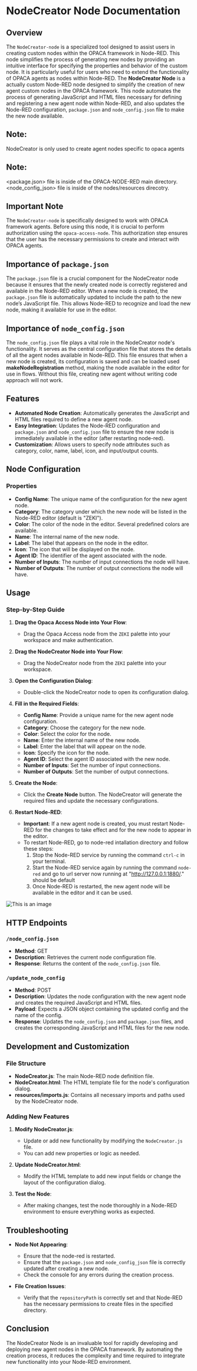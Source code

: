 
# NodeCreator Node Documentation

## Overview

The `NodeCreator-node` is a specialized tool designed to assist users in creating custom nodes within the OPACA framework in Node-RED. This node simplifies the process of generating new nodes by providing an intuitive interface for specifying the properties and behavior of the custom node. It is particularly useful for users who need to extend the functionality of OPACA agents as nodes within Node-RED.
The **NodeCreator Node** is a actually custom Node-RED node designed to simplify the creation of new agent custom nodes in the OPACA framework. This node automates the process of generating JavaScript and HTML files necessary for defining and registering a new agent node within Node-RED, and also updates the Node-RED configuration, `package.json` and `node_config.json` file to make the new node available.

## Note:
   NodeCreator is only used to create agent nodes specific to opaca agents

## Note:
   <package.json> file is inside of the OPACA-NODE-RED main directory.
   <node_config_json> file is inside of the nodes/resources direcotry.

## Important Note
The `NodeCreator-node` is specifically designed to work with OPACA framework agents. Before using this node, it is crucial to perform authorization using the `opaca-access-node`. This authorization step ensures that the user has the necessary permissions to create and interact with OPACA agents.


## Importance of `package.json`

The `package.json` file is a crucial component for the NodeCreator node because it ensures that the newly created node is correctly registered and available in the Node-RED editor. When a new node is created, the `package.json` file is automatically updated to include the path to the new node’s JavaScript file. This allows Node-RED to recognize and load the new node, making it available for use in the editor.

## Importance of `node_config.json`

The `node_config.json` file plays a vital role in the NodeCreator node's functionality. It serves as the central configuration file that stores the details of all the agent nodes available in Node-RED. This file ensures that when a new node is created, its configuration is saved and can be loaded used **makeNodeRegistration** method, making the node available in the editor for use in flows. Without this file, creating new agent without writing code approach will not work. 



## Features

- **Automated Node Creation**: Automatically generates the JavaScript and HTML files required to define a new agent node.
- **Easy Integration**: Updates the Node-RED configuration and `package.json` and `node_config.json` file to ensure the new node is immediately available in the editor (after restarting node-red).
- **Customization**: Allows users to specify node attributes such as category, color, name, label, icon, and input/output counts.

## Node Configuration

### Properties

- **Config Name**: The unique name of the configuration for the new agent node.
- **Category**: The category under which the new node will be listed in the Node-RED editor (default is "ZEKI").
- **Color**: The color of the node in the editor. Several predefined colors are available.
- **Name**: The internal name of the new node.
- **Label**: The label that appears on the node in the editor.
- **Icon**: The icon that will be displayed on the node.
- **Agent ID**: The identifier of the agent associated with the node.
- **Number of Inputs**: The number of input connections the node will have.
- **Number of Outputs**: The number of output connections the node will have.

## Usage

### Step-by-Step Guide

1. **Drag the Opaca Access Node into Your Flow**:
   - Drag the Opaca Access node from the `ZEKI` palette into your workspace and make authentication.

2. **Drag the NodeCreator Node into Your Flow**:
   - Drag the NodeCreator node from the `ZEKI` palette into your workspace.

3. **Open the Configuration Dialog**:
   - Double-click the NodeCreator node to open its configuration dialog.

4. **Fill in the Required Fields**:
   - **Config Name**: Provide a unique name for the new agent node configuration.
   - **Category**: Choose the category for the new node.
   - **Color**: Select the color for the node.
   - **Name**: Enter the internal name of the new node.
   - **Label**: Enter the label that will appear on the node.
   - **Icon**: Specify the icon for the node.
   - **Agent ID**: Select the agent ID associated with the new node.
   - **Number of Inputs**: Set the number of input connections.
   - **Number of Outputs**: Set the number of output connections.

5. **Create the Node**:
   - Click the **Create Node** button. The NodeCreator will generate the required files and update the necessary configurations.

6. **Restart Node-RED**:
   - **Important**: If a new agent node is created, you must restart Node-RED for the changes to take effect and for the new node to appear in the editor.
   - To restart Node-RED, go to node-red intallation directory and follow these steps:
     1. Stop the Node-RED service by running the command `ctrl-c` in your terminal.
     2. Start the Node-RED service again by running the command `node-red` and go to url server now running at "http://127.0.0.1:1880/." should be default
     3. Once Node-RED is restarted, the new agent node will be available in the editor and it can be used.

![This is an image](../resources/Images/node_creator_edit_dialog.png)     

## HTTP Endpoints

### `/node_config.json`

- **Method**: GET
- **Description**: Retrieves the current node configuration file.
- **Response**: Returns the content of the `node_config.json` file.

### `/update_node_config`

- **Method**: POST
- **Description**: Updates the node configuration with the new agent node and creates the required JavaScript and HTML files.
- **Payload**: Expects a JSON object containing the updated config and the name of the config.
- **Response**: Updates the `node_config.json` and `package.json` files, and creates the corresponding JavaScript and HTML files for the new node.

## Development and Customization

### File Structure

- **NodeCreator.js**: The main Node-RED node definition file.
- **NodeCreator.html**: The HTML template file for the node's configuration dialog.
- **resources/imports.js**: Contains all necessary imports and paths used by the NodeCreator node.

### Adding New Features

1. **Modify NodeCreator.js**:
   - Update or add new functionality by modifying the `NodeCreator.js` file.
   - You can add new properties or logic as needed.

2. **Update NodeCreator.html**:
   - Modify the HTML template to add new input fields or change the layout of the configuration dialog.

3. **Test the Node**:
   - After making changes, test the node thoroughly in a Node-RED environment to ensure everything works as expected.

## Troubleshooting

- **Node Not Appearing**:
   - Ensure that the node-red is restarted.
   - Ensure that the `package.json` and `node_config_json` file is correctly updated after creating a new node.
   - Check the console for any errors during the creation process.

- **File Creation Issues**:
   - Verify that the `repositoryPath` is correctly set and that Node-RED has the necessary permissions to create files in the specified directory.

## Conclusion

The NodeCreator Node is an invaluable tool for rapidly developing and deploying new agent nodes in the OPACA framework. By automating the creation process, it reduces the complexity and time required to integrate new functionality into your Node-RED environment.
